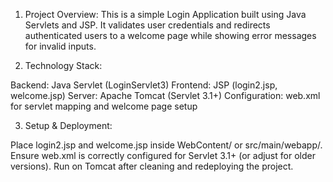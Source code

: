 1. Project Overview:
This is a simple Login Application built using Java Servlets and JSP. It validates user credentials and redirects authenticated users to a welcome page while showing error messages for invalid inputs.

2. Technology Stack:

Backend: Java Servlet (LoginServlet3)
Frontend: JSP (login2.jsp, welcome.jsp)
Server: Apache Tomcat (Servlet 3.1+)
Configuration: web.xml for servlet mapping and welcome page setup

3. Setup & Deployment:

Place login2.jsp and welcome.jsp inside WebContent/ or src/main/webapp/.
Ensure web.xml is correctly configured for Servlet 3.1+ (or adjust for older versions).
Run on Tomcat after cleaning and redeploying the project.